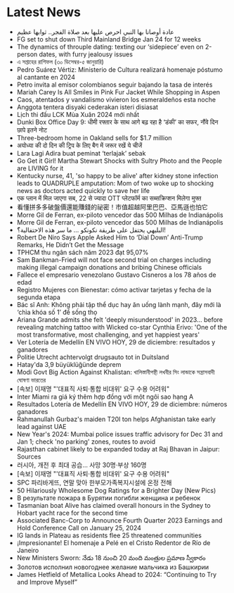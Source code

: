# Latest News
-  عادة أوصانا بها النبي احرص عليها بعد صلاة الفجر.. ثوابها عظيم
-  FG set to shut down Third Mainland Bridge Jan 24 for 12 weeks
-  The dynamics of throuple dating: texting our ‘sidepiece’ even on 2-person dates, with furry jealousy issues
-  এ সপ্তাহের রাশিফল (৩০ ডিসেম্বর-৫ জানুয়ারি)
-  Pedro Suárez Vértiz: Ministerio de Cultura realizará homenaje póstumo al cantante en 2024
-  Petro invita al emisor colombianos seguir bajando la tasa de interés
-  Mariah Carey Is All Smiles in Pink Fur Jacket While Shopping in Aspen
-  Caos, atentados y vandalismo vivieron los esmeraldeños esta noche
-  Anggota tentera disyaki cederakan isteri disiasat
-  Lịch thi đấu LCK Mùa Xuân 2024 mới nhất
-  Dunki Box Office Day 9: धीमी रफ्तार के साथ आगे बढ़ रहा है ‘डंकी’ का सफर, नौंवे दिन छापे इतने नोट
-  Three-bedroom home in Oakland sells for $1.7 million
-  अयोध्या की दो दिन की ट्रिप के लिए बैग में जरूर रखें ये चीजें
-  Lara Lagi Adira buat peminat ‘terlajak’ sebak
-  Go Get it Girl! Martha Stewart Shocks with Sultry Photo and the People are LIVING for it
-  Kentucky nurse, 41, 'so happy to be alive' after kidney stone infection leads to QUADRUPLE amputation: Mom of two woke up to shocking news as doctors acted quickly to save her life
-  एक प्लान में मिल जाएगा सब, 22 से ज्यादा OTT प्लेटफॉर्म का सब्सक्रिप्शन मिलेगा मुफ्त
-  看懂拼多多破盤價還能賺錢的祕密！市值超越阿里巴巴、亞馬遜也怕它
-  Morre Gil de Ferran, ex-piloto vencedor das 500 Milhas de Indianápolis
-  Morre Gil de Ferran, ex-piloto vencedor das 500 Milhas de Indianápolis
-  البليهي يحتفل على طريقة نكونكو … ما سر هذه الاحتفالية؟ّ!
-  Robert De Niro Says Apple Asked Him to ‘Dial Down’ Anti-Trump Remarks, He Didn’t Get the Message
-  TPHCM thu ngân sách năm 2023 đạt 95,07%
-  Sam Bankman-Fried will not face second trial on charges including making illegal campaign donations and bribing Chinese officials
-  Fallece el empresario venezolano Gustavo Cisneros a los 78 años de edad
-  Registro Mujeres con Bienestar: cómo activar tarjetas y fecha de la segunda etapa
-  Bác sĩ Anh: Không phải tập thể dục hay ăn uống lành mạnh, đây mới là ‘chìa khóa số 1’ để sống thọ
-  Ariana Grande admits she felt 'deeply misunderstood' in 2023... before revealing matching tattoo with Wicked co-star Cynthia Erivo: 'One of the most transformative, most challenging, and yet happiest years'
-  Ver Lotería de Medellín EN VIVO HOY, 29 de diciembre: resultados y ganadores
-  Politie Utrecht achtervolgt drugsauto tot in Duitsland
-  Hatay'da 3,9 büyüklüğünde deprem
-  Modi Govt Big Action Against Khalistan: খালিস্তানীপন্থী লখবীর সিং লান্ডাকে সন্ত্রাসবাদী ঘোষণা ভারতের
-  [속보] 이재명 "'대표직 사퇴·통합 비대위' 요구 수용 어려워"
-  Inter Miami ra giá ký thêm hợp đồng với một ngôi sao hạng A
-  Resultados Lotería de Medellín EN VIVO HOY, 29 de diciembre: números ganadores
-  Rahmanullah Gurbaz's maiden T20I ton helps Afghanistan take early lead against UAE
-  New Year's 2024: Mumbai police issues traffic advisory for Dec 31 and Jan 1; check 'no parking' zones, routes to avoid
-  Rajasthan cabinet likely to be expanded today at Raj Bhavan in Jaipur: Sources
-  러시아, 개전 후 최대 공습… 사망 30명·부상 160명
-  [속보] 이재명 "'대표직 사퇴·통합 비대위' 요구 수용 어려워"
-  SPC 파리바게뜨, 연말 맞아 한부모가족복지시설에 온정 전해
-  50 Hilariously Wholesome Dog Ratings for a Brighter Day (New Pics)
-  В результате пожара в Бурятии погибли женщина и ребенок
-  Tasmanian boat Alive has claimed overall honours in the Sydney to Hobart yacht race for the second time
-  Associated Banc-Corp to Announce Fourth Quarter 2023 Earnings and Hold Conference Call on January 25, 2024
-  IG lands in Plateau as residents flee 25 threatened communities
-  ¡Impresionante! El homenaje a Pelé en el Cristo Redentor de Río de Janeiro
-  New Ministers Sworn: నేడు 18 నుంచి 20 మంది మంత్రుల ప్రమాణ స్వీకారం
-  Золотов исполнил новогоднее желание мальчика из Башкирии
-  James Hetfield of Metallica Looks Ahead to 2024: “Continuing to Try and Improve Myself”
